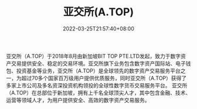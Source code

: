 ﻿---
weight: 
title: "亚交所(A.TOP)"
description: "亚交所（A.TOP）于2018年8月由…"
date: 2022-03-25T21:57:40+08:00
lastmod: 2022-03-25T16:45:40+08:00
draft: false
authors: ["Metabd"]
featuredImage: "yajiaosuoa-top.webp"
link: ""
tags: ["交易所","亚交所(A.TOP)"]
categories: ["navigation"]
navigation: ["交易所"]
lightgallery: true
toc: true
pinned: false
recommend: false
recommend1: false
---
亚交所（A.TOP）于2018年8月由新加坡BIT TOP PTE.LTD发起，致力于数字资产交易提供安全、稳定的交易环境。亚交所旗下业务包含数字资产国际站、电子钱包、投资基金等业务，亚交所（A.TOP）是全球领先的数字资产交易服务平台之一，为超过70多个国家百万级用户提供优质服务，同时亚交所（A.TOP）获得了多家上市公司及多名资深投资机构领投的全球性数字货币交易服务平台。
亚交所（A.TOP）在总部位于新加坡，拥有上千名全球顶尖人才，其中包含金融、技术、运营等领域人才，为用户提供安全、高效的数字资产交易服务。
